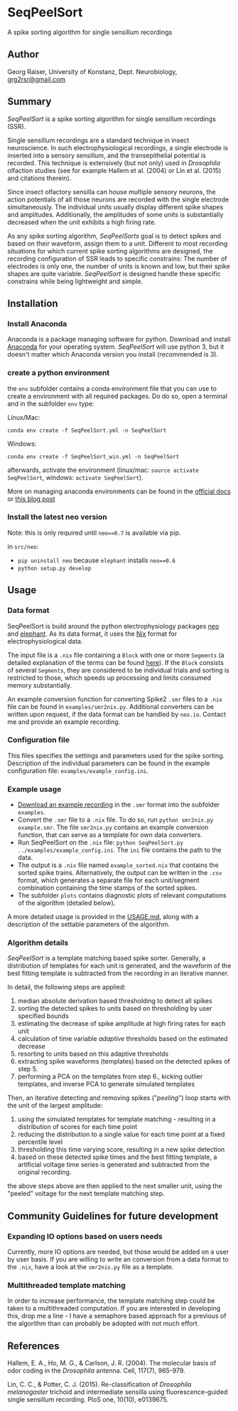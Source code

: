 # SeqPeelSort
A spike sorting algorithm for single sensillum recordings
## Author
Georg Raiser, University of Konstanz, Dept. Neurobiology, grg2rsr@gmail.com

## Summary
_SeqPeelSort_ is a spike sorting algorithm for single sensillum recordings (SSR).

Single sensillum recordings are a standard technique in insect neuroscience. In such electrophysiological recordings, a single electrode is inserted into a sensory sensillum, and the transepithelial potential is recorded. This technique is extensively (but not only) used in _Drosophila_ olfaction studies (see for example Hallem et al. (2004) or Lin et al. (2015) and citations therein).

Since insect olfactory sensilla can house multiple sensory neurons, the action potentials of all those neurons are recorded with the single electrode simultaneously. The individual units usually display different spike shapes and amplitudes. Additionally, the amplitudes of some units is substantially decreased when the unit exhibits a high firing rate.

As any spike sorting algorithm, _SeqPeelSorts_ goal is to detect spikes and based on their waveform, assign them to a unit. Different to most recording situations for which current spike sorting algorithms are designed, the recording configuration of SSR leads to specific constrains: The number of electrodes is only one, the number of units is known and low, but their spike shapes are quite variable. _SeqPeelSort_ is designed handle these specific constrains while being lightweight and simple.

## Installation
### Install Anaconda
Anaconda is a package managing software for python. Download and install [Anaconda](https://www.anaconda.com/download/) for your operating system. _SeqPeelSort_ will use python 3, but it doesn't matter which Anaconda version you install (recommended is 3).

### create a python environment
the `env` subfolder contains a conda environment file that you can use to create a environment with all required packages. Do do so, open a terminal and in the subfolder `env` type:

Linux/Mac:
```shell
conda env create -f SeqPeelSort.yml -n SeqPeelSort
```

Windows:
```shell
conda env create -f SeqPeelSort_win.yml -n SeqPeelSort
```

afterwards, activate the environment (linux/mac: `source activate SeqPeelSort`, windows: `activate SeqPeelSort`).

More on managing anaconda environments can be found in the  [official docs](https://conda.io/docs/user-guide/tasks/manage-environments.html) or [this blog post](https://medium.freecodecamp.org/why-you-need-python-environments-and-how-to-manage-them-with-conda-85f155f4353c)

### Install the latest neo version
Note: this is only required until `neo==0.7` is available via pip.

in `src/neo`:
+ `pip uninstall neo` because `elephant` installs `neo==0.6`
+ `python setup.py develop`

## Usage
### Data format
SeqPeelSort is build around the python electrophysiology packages [neo](http://neuralensemble.org/neo/) and [elephant](http://elephant.readthedocs.io/en/latest/). As its data format, it uses the [Nix](http://g-node.github.io/nix/) format for electrophysiological data.

The input file is a `.nix` file containing a `Block` with one or more `Segments` (a detailed explanation of the terms can be found [here](http://neo.readthedocs.io/en/0.5.2/core.html)). If the `Block` consists of several `Segments`, they are considered to be individual trials and sorting is restricted to those, which speeds up processing and limits consumed memory substantially.

An example conversion function for converting Spike2 `.smr` files to a `.nix` file can be found in `examples/smr2nix.py`. Additional converters can be written upon request, if the data format can be handled by `neo.io`. Contact me and provide an example recording.

### Configuration file
This files specifies the settings and parameters used for the spike sorting. Description of the individual parameters can be found in the example configuration file: `examples/example_config.ini`.

### Example usage
+ [Download an example recording](https://web.gin.g-node.org/grg2rsr/SeqPeelSort_example_data/src/master/example.smr) in the `.smr` format into the subfolder `examples`.
+ Convert the `.smr` file to a `.nix` file. To do so, run `python smr2nix.py example.smr`. The file `smr2nix.py` contains an example conversion function, that can serve as a template for own data converters.
+ Run SeqPeelSort on the `.nix` file: `python SeqPeelSort.py ../examples/example_config.ini`. The `ini` file contains the path to the data.
+ The output is a `.nix` file named `example_sorted.nix` that contains the sorted spike trains. Alternatively, the output can be written in the `.csv` format, which generates a separate file for each unit/segment combination containing the time stamps of the sorted spikes.
+ The subfolder `plots` contains diagnostic plots of relevant computations of the algorithm (detailed below).

A more detailed usage is provided in the [USAGE.md](https://github.com/grg2rsr/SeqPeelSort/USAGE.md), along with a description of the settable parameters of the algorithm.

### Algorithm details
_SeqPeelSort_ is a template matching based spike sorter. Generally, a distribution of templates for each unit is generated, and the waveform of the best fitting template is subtracted from the recording in an iterative manner.

In detail, the following steps are applied:

1. median absolute derivation based thresholding to detect all spikes
2. sorting the detected spikes to units based on thresholding by user specified bounds
3. estimating the decrease of spike amplitude at high firing rates for each unit
4. calculation of time variable _adaptive_ thresholds based on the estimated decrease
5. resorting to units based on this adaptive thresholds
6. extracting spike waveforms (templates) based on the detected spikes of step 5.
7. performing a PCA on the templates from step 6., kicking outlier templates, and inverse PCA to generate simulated templates

Then, an iterative detecting and removing spikes ("_peeling_") loop starts with the unit of the largest amplitude:

1. using the simulated templates for template matching - resulting in a distribution of scores for each time point
2. reducing the distribution to a single value for each time point at a fixed percentile level
3. thresholding this time varying score, resulting in a new spike detection
4. based on these detected spike times and the best fitting template, a artificial voltage time series is generated and subtracted from the original recording.

the above steps above are then applied to the next smaller unit, using the "peeled" voltage for the next template matching step.

## Community Guidelines for future development
### Expanding IO options based on users needs
Currently, more IO options are needed, but those would be added on a user by user basis. If you are willing to write an conversion from a data format to the `.nix`, have a look at the `smr2nix.py` file as a template.

### Multithreaded template matching
In order to increase performance, the template matching step could be taken to a multithreaded computation. If you are interested in developing this, drop me a line - I have a semaphore based approach for a previous of the algorithm than can probably be adopted with not much effort.


## References
Hallem, E. A., Ho, M. G., & Carlson, J. R. (2004). The molecular basis of odor coding in the _Drosophila_ antenna. Cell, 117(7), 965-979.

Lin, C. C., & Potter, C. J. (2015). Re-classification of _Drosophila melanogaster_ trichoid and intermediate sensilla using fluorescence-guided single sensillum recording. PloS one, 10(10), e0139675.
